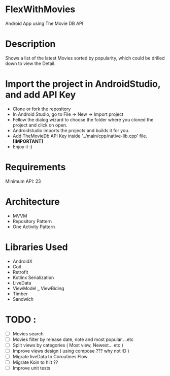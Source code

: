 # FlexWithMovies

Android App using The Movie DB API

# Description
Shows a list of the latest Movies sorted by popularity, which could be drilled down to view the Detail.

# Import the project in AndroidStudio, and add API Key

- Clone or fork the repository
- In Android Studio, go to File -> New -> Import project
- Fellow the dialog wizard to choose the folder where you cloned the project and click on open.
- Androidstudio imports the projects and builds it for you.
- Add TheMovieDb API Key inside '../main/cpp/native-lib.cpp' file. **[IMPORTANT]**
- Enjoy it :)


# Requirements
Minimum API:  23

# Architecture
- MVVM
- Repository Pattern
- One Activity Pattern

# Libraries Used
- AndroidX
- Coil
- Retrofit
- Kotlinx Serialization
- LiveData
- ViewModel
  _ ViewBiding
- Timber
- Sandwich

# TODO :
- [ ] Movies search
- [ ] Movies filter by release date, note and most popular ...etc
- [ ] Split views by categories ( Most view, Newest... etc )
- [ ] Improve views design  ( using compose ??? why not :D )
- [ ] Migrate liveData to Coroutines Flow
- [ ] Migrate Koin to hilt ??
- [ ] Improve unit tests